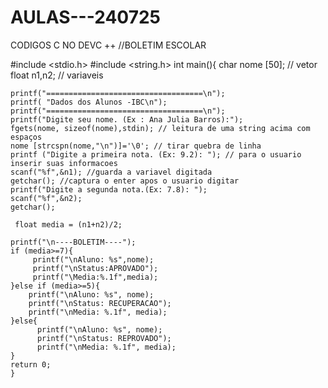 # AULAS---240725
CODIGOS C NO DEVC ++
//BOLETIM ESCOLAR 

#include <stdio.h>
#include <string.h>
int main(){
	char nome [50]; // vetor 
	float n1,n2; // variaveis
	
	printf("===================================\n");
	printf( "Dados dos Alunos -IBC\n");
    printf("===================================\n");
	printf("Digite seu nome. (Ex : Ana Julia Barros):");
	fgets(nome, sizeof(nome),stdin); // leitura de uma string acima com espaços 
	nome [strcspn(nome,"\n")]='\0'; // tirar quebra de linha 
	printf ("Digite a primeira nota. (Ex: 9.2): "); // para o usuario inserir suas informacoes
	scanf("%f",&n1); //guarda a variavel digitada 
	getchar(); //captura o enter apos o usuario digitar 
	printf("Digite a segunda nota.(Ex: 7.8): ");
	scanf("%f",&n2);
	getchar();
	
	 float media = (n1+n2)/2;
	
	printf("\n----BOLETIM----");
	if (media>=7){
		 printf("\nAluno: %s",nome);
		 printf("\nStatus:APROVADO");
		 printf("\Media:%.1f",media);
	}else if (media>=5){
		printf("\nAluno: %s", nome);
		printf("\nStatus: RECUPERACAO");
		printf("\nMedia: %.1f", media);
	}else{
	      printf("\nAluno: %s", nome);
		  printf("\nStatus: REPROVADO");
		  printf("\nMedia: %.1f", media);
	}
	return 0;	
	} 
	
